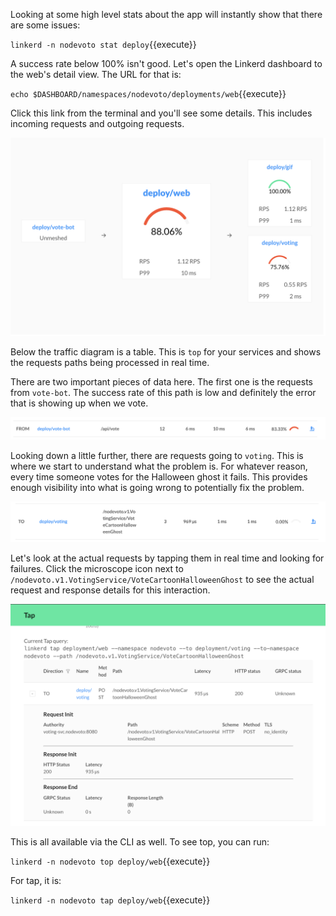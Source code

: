 Looking at some high level stats about the app will instantly show that there
are some issues:

`linkerd -n nodevoto stat deploy`{{execute}}

A success rate below 100% isn't good. Let's open the Linkerd dashboard to the
web's detail view. The URL for that is:

`echo $DASHBOARD/namespaces/nodevoto/deployments/web`{{execute}}

Click this link from the terminal and you'll see some details. This includes
incoming requests and outgoing requests.

![web detail](assets/web-detail.png)

Below the traffic diagram is a table. This is `top` for your services and shows
the requests paths being processed in real time.

There are two important pieces of data here. The first one is the requests from
`vote-bot`. The success rate of this path is low and definitely the error that
is showing up when we vote.

![vote failure](assets/incoming-request.png)

Looking down a little further, there are requests going to `voting`. This is
where we start to understand what the problem is. For whatever reason, every
time someone votes for the Halloween ghost it fails. This provides enough
visibility into what is going wrong to potentially fix the problem.

![voting failure](assets/outgoing-request.png)

Let's look at the actual requests by tapping them
in real time and looking for failures. Click the microscope icon next to
`/nodevoto.v1.VotingService/VoteCartoonHalloweenGhost` to see the actual request
and response details for this interaction.

![tap](assets/tap.png)

This is all available via the CLI as well. To see top, you can run:

`linkerd -n nodevoto top deploy/web`{{execute}}

For tap, it is:

`linkerd -n nodevoto tap deploy/web`{{execute}}
